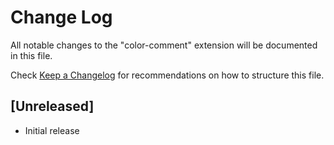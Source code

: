 # Change Log

All notable changes to the "color-comment" extension will be documented in this file.

Check [Keep a Changelog](http://keepachangelog.com/) for recommendations on how to structure this file.

## [Unreleased]

- Initial release